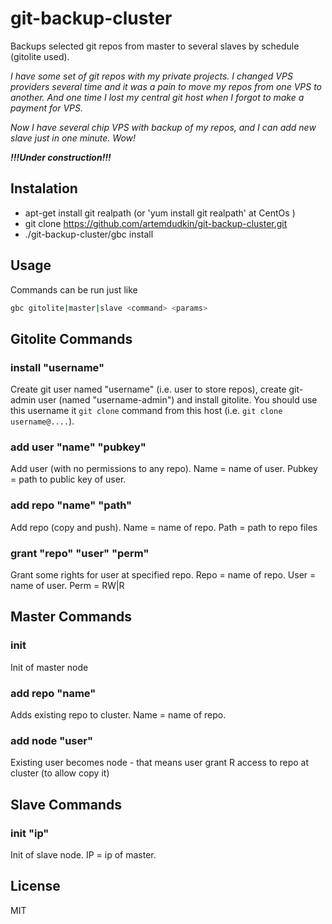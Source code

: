 # git-backup-cluster

Backups selected git repos from master to several slaves by schedule (gitolite used).

_I have some set of git repos with my private projects. I changed VPS providers several time and it was a pain to move my repos from one VPS to another. And one time I lost my central git host when I forgot to make a payment for VPS._

_Now I have several chip VPS with backup of my repos, and I can add new slave just in one minute. Wow!_

***!!!Under construction!!!***

## Instalation

- apt-get install git realpath (or 'yum install git realpath' at CentOs )
- git clone https://github.com/artemdudkin/git-backup-cluster.git
- ./git-backup-cluster/gbc install

## Usage

Commands can be run just like 
```sh
gbc gitolite|master|slave <command> <params>
```

## Gitolite Commands 

### install "username"

Create git user named "username" (i.e. user to store repos), create git-admin user (named "username-admin") and install gitolite. You should use this username it `git clone` command from this host (i.e. `git clone username@....`).

### add user "name" "pubkey" 

Add user (with no permissions to any repo). Name = name of user. Pubkey = path to public key of user.

### add repo "name" "path"

Add repo (copy and push). Name = name of repo. Path = path to repo files

### grant "repo" "user" "perm" 

Grant some rights for user at specified repo. Repo = name of repo. User = name of user. Perm = RW|R


## Master Commands 

### init

Init of master node

### add repo "name"

Adds existing repo to cluster. Name = name of repo.

### add node "user"

Existing user becomes node - that means user grant R access to repo at cluster (to allow copy it)

## Slave Commands 

### init "ip"

Init of slave node. IP = ip of master.

## License

MIT
